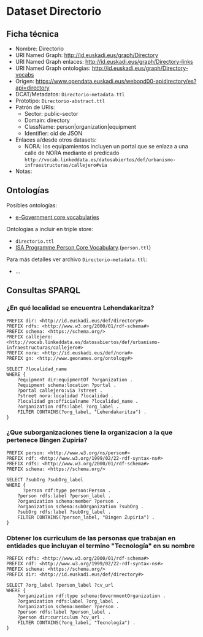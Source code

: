 # Dataset Directorio

## Ficha técnica

* Nombre: Directorio
* URI Named Graph: http://id.euskadi.eus/graph/Directory
* URI Named Graph enlaces: http://id.euskadi.eus/graph/Directory-links
* URI Named Graph ontologias: http://id.euskadi.eus/graph/Directory-vocabs
* Origen: https://www.opendata.euskadi.eus/webopd00-apidirectory/es?api=directory
* DCAT/Metadatos: `Directorio-metadata.ttl`
* Prototipo: `Directorio-abstract.ttl`
* Patrón de URIs:
  * Sector: public-sector
  * Domain: directory
  * ClassName: person|organization|equipment
  * Identifier: oid de JSON
* Enlaces a/desde otros datasets:
  * NORA: los equipamientos incluyen un portal que se enlaza a una calle de NORA mediante el predicado `http://vocab.linkeddata.es/datosabiertos/def/urbanismo-infraestructuras/callejero#via`
* Notas:

## Ontologías

Posibles ontologías:

* [e-Government core vocabularies](https://joinup.ec.europa.eu/collection/semantic-interoperability-community-semic/solution/e-government-core-vocabularies/release/201)

Ontologias a incluir en triple store:

* `directorio.ttl`
* [ISA Programme Person Core Vocabulary](http://www.w3.org/ns/person).(`person.ttl`)

Para más detalles ver archivo `Directorio-metadata.ttl`:

* ...

## Consultas SPARQL

### ¿En qué localidad se encuentra Lehendakaritza?

```sparql
PREFIX dir: <http://id.euskadi.eus/def/directory#>
PREFIX rdfs: <http://www.w3.org/2000/01/rdf-schema#>
PREFIX schema: <https://schema.org/>
PREFIX callejero: <http://vocab.linkeddata.es/datosabiertos/def/urbanismo-infraestructuras/callejero#>
PREFIX nora: <http://id.euskadi.eus/def/nora#>
PREFIX gn: <http://www.geonames.org/ontology#>

SELECT ?localidad_name 
WHERE { 
    ?equipment dir:equipmentOf ?organization .
    ?equipment schema:location ?portal .
    ?portal callejero:via ?street .
    ?street nora:localidad ?localidad .
    ?localidad gn:officialname ?localidad_name .
    ?organization rdfs:label ?org_label .
    FILTER CONTAINS(?org_label, "Lehendakaritza") .
}
```

### ¿Que suborganizaciones tiene la organizacion a la que pertenece Bingen Zupiria?

```sparql
PREFIX person: <http://www.w3.org/ns/person#>
PREFIX rdf: <http://www.w3.org/1999/02/22-rdf-syntax-ns#>
PREFIX rdfs: <http://www.w3.org/2000/01/rdf-schema#>
PREFIX schema: <https://schema.org/>

SELECT ?subOrg ?subOrg_label
WHERE { 
	  ?person rdf:type person:Person .
    ?person rdfs:label ?person_label .
    ?organization schema:member ?person .
    ?organization schema:subOrganization ?subOrg .
    ?subOrg rdfs:label ?subOrg_label .
    FILTER CONTAINS(?person_label, "Bingen Zupiria") .
}
```

### Obtener los curriculum de las personas que trabajan en entidades que incluyan el termino "Tecnología" en su nombre 

```sparql
PREFIX rdfs: <http://www.w3.org/2000/01/rdf-schema#>
PREFIX rdf: <http://www.w3.org/1999/02/22-rdf-syntax-ns#>
PREFIX schema: <https://schema.org/>
PREFIX dir: <http://id.euskadi.eus/def/directory#>

SELECT ?org_label ?person_label ?cv_url 
WHERE { 
    ?organization rdf:type schema:GovernmentOrganization .
    ?organization rdfs:label ?org_label .
    ?organization schema:member ?person .
    ?person rdfs:label ?person_label .
    ?person dir:curriculum ?cv_url .
    FILTER CONTAINS(?org_label, "Tecnología") .
} 
```